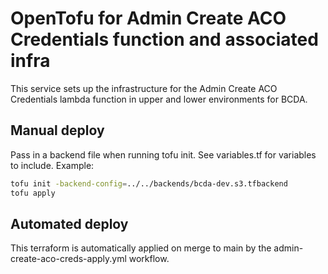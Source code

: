 # OpenTofu for Admin Create ACO Credentials function and associated infra

This service sets up the infrastructure for the Admin Create ACO Credentials lambda function in upper and lower environments for BCDA.

## Manual deploy

Pass in a backend file when running tofu init. See variables.tf for variables to include. Example:

```bash
tofu init -backend-config=../../backends/bcda-dev.s3.tfbackend
tofu apply
```

## Automated deploy

This terraform is automatically applied on merge to main by the admin-create-aco-creds-apply.yml workflow.
